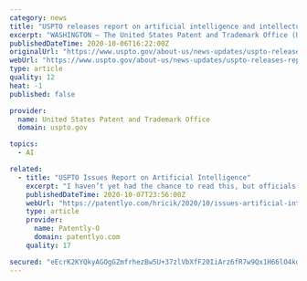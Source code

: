 ```yaml
---
category: news
title: "USPTO releases report on artificial intelligence and intellectual property policy"
excerpt: "WASHINGTON — The United States Patent and Trademark Office (USPTO) today released a report titled “Public Views on Artificial Intelligence and Intellectual Property Policy.” It"
publishedDateTime: 2020-10-06T16:22:00Z
originalUrl: "https://www.uspto.gov/about-us/news-updates/uspto-releases-report-artificial-intelligence-and-intellectual-property"
webUrl: "https://www.uspto.gov/about-us/news-updates/uspto-releases-report-artificial-intelligence-and-intellectual-property"
type: article
quality: 12
heat: -1
published: false

provider:
  name: United States Patent and Trademark Office
  domain: uspto.gov

topics:
  - AI

related:
  - title: "USPTO Issues Report on Artificial Intelligence"
    excerpt: "I haven’t yet had the chance to read this, but officials at the USPTO and EPO, as well as working groups at AIPLA, WIPO, and others, have been struggling with AI as inventors, including who to name as an inventor (not AI, says the USPTO, UKIPO, and EPO ..."
    publishedDateTime: 2020-10-07T23:56:00Z
    webUrl: "https://patentlyo.com/hricik/2020/10/issues-artificial-intelligence.html"
    type: article
    provider:
      name: Patently-O
      domain: patentlyo.com
    quality: 17

secured: "eEcrK2KYQkyAGOgGZmfrhezBw5U+37zlVbXfF20IiArz6fR7w9Qx1H66lO4kdnEGBx/9lfL+kuNzy1yG96CKZtCr3plgAmG1ZpcfoAuOKHgeT/3t9qWdF3V/fcTiuQj1AGeapFxe7fJEQKbSC7KQ4emuenbTRiLMbw5WmKKwzHXBRMChgFbNAVkJPAa5Wf5l1jwxnVTu0/SGC/9aQPRpVZWj93ymMBLBBvI0pYP64b/ho/a18YqL3VsFQgviu7L/6aEwHRHiMavv1ElzYkE5xmNuwj83/ucr5IDy8CygLfc8Sjy2FyTXo30xlDYHRGxzavrEaPLh8zEpEAiXzxAq8J24ND/H/QoJdrHm4w2hDJo=;FyzCcTRJwnJwDnYi2rpIPQ=="
---
```



